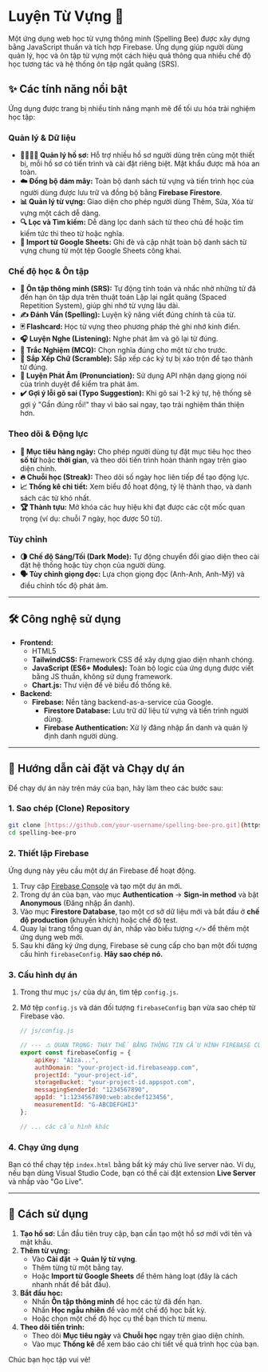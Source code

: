 #  Luyện Từ Vựng 🚀

Một ứng dụng web học từ vựng thông minh (Spelling Bee) được xây dựng bằng JavaScript thuần và tích hợp Firebase. Ứng dụng giúp người dùng quản lý, học và ôn tập từ vựng một cách hiệu quả thông qua nhiều chế độ học tương tác và hệ thống ôn tập ngắt quãng (SRS).

## ✨ Các tính năng nổi bật

Ứng dụng được trang bị nhiều tính năng mạnh mẽ để tối ưu hóa trải nghiệm học tập:

### Quản lý & Dữ liệu
* **👨‍👩‍👧‍👦 Quản lý hồ sơ:** Hỗ trợ nhiều hồ sơ người dùng trên cùng một thiết bị, mỗi hồ sơ có tiến trình và cài đặt riêng biệt. Mật khẩu được mã hóa an toàn.
* **☁️ Đồng bộ đám mây:** Toàn bộ danh sách từ vựng và tiến trình học của người dùng được lưu trữ và đồng bộ bằng **Firebase Firestore**.
* **📊 Quản lý từ vựng:** Giao diện cho phép người dùng Thêm, Sửa, Xóa từ vựng một cách dễ dàng.
* **🔍 Lọc và Tìm kiếm:** Dễ dàng lọc danh sách từ theo chủ đề hoặc tìm kiếm tức thì theo từ hoặc nghĩa.
* **🔄 Import từ Google Sheets:** Ghi đè và cập nhật toàn bộ danh sách từ vựng chung từ một tệp Google Sheets công khai.

### Chế độ học & Ôn tập
* **🧠 Ôn tập thông minh (SRS):** Tự động tính toán và nhắc nhở những từ đã đến hạn ôn tập dựa trên thuật toán Lặp lại ngắt quãng (Spaced Repetition System), giúp ghi nhớ từ vựng lâu dài.
* **✍️ Đánh Vần (Spelling):** Luyện kỹ năng viết đúng chính tả của từ.
* **🃏 Flashcard:** Học từ vựng theo phương pháp thẻ ghi nhớ kinh điển.
* **🎧 Luyện Nghe (Listening):** Nghe phát âm và gõ lại từ đúng.
* **📝 Trắc Nghiệm (MCQ):** Chọn nghĩa đúng cho một từ cho trước.
* **🔄 Sắp Xếp Chữ (Scramble):** Sắp xếp các ký tự bị xáo trộn để tạo thành từ đúng.
* **🎤 Luyện Phát Âm (Pronunciation):** Sử dụng API nhận dạng giọng nói của trình duyệt để kiểm tra phát âm.
* **✔️ Gợi ý lỗi gõ sai (Typo Suggestion):** Khi gõ sai 1-2 ký tự, hệ thống sẽ gợi ý "Gần đúng rồi!" thay vì báo sai ngay, tạo trải nghiệm thân thiện hơn.

### Theo dõi & Động lực
* **🎯 Mục tiêu hàng ngày:** Cho phép người dùng tự đặt mục tiêu học theo **số từ** hoặc **thời gian**, và theo dõi tiến trình hoàn thành ngay trên giao diện chính.
* **🔥 Chuỗi học (Streak):** Theo dõi số ngày học liên tiếp để tạo động lực.
* **📈 Thống kê chi tiết:** Xem biểu đồ hoạt động, tỷ lệ thành thạo, và danh sách các từ khó nhất.
* **🏆 Thành tựu:** Mở khóa các huy hiệu khi đạt được các cột mốc quan trọng (ví dụ: chuỗi 7 ngày, học được 50 từ).

### Tùy chỉnh
* **🌗 Chế độ Sáng/Tối (Dark Mode):** Tự động chuyển đổi giao diện theo cài đặt hệ thống hoặc tùy chọn của người dùng.
* **🗣️ Tùy chỉnh giọng đọc:** Lựa chọn giọng đọc (Anh-Anh, Anh-Mỹ) và điều chỉnh tốc độ phát âm.

---

## 🛠️ Công nghệ sử dụng

* **Frontend:**
    * HTML5
    * **TailwindCSS:** Framework CSS để xây dựng giao diện nhanh chóng.
    * **JavaScript (ES6+ Modules):** Toàn bộ logic của ứng dụng được viết bằng JS thuần, không sử dụng framework.
    * **Chart.js:** Thư viện để vẽ biểu đồ thống kê.
* **Backend:**
    * **Firebase:** Nền tảng backend-as-a-service của Google.
        * **Firestore Database:** Lưu trữ dữ liệu từ vựng và tiến trình người dùng.
        * **Firebase Authentication:** Xử lý đăng nhập ẩn danh và quản lý định danh người dùng.

---

## 🚀 Hướng dẫn cài đặt và Chạy dự án

Để chạy dự án này trên máy của bạn, hãy làm theo các bước sau:

### 1. Sao chép (Clone) Repository

```bash
git clone [https://github.com/your-username/spelling-bee-pro.git](https://github.com/your-username/spelling-bee-pro.git)
cd spelling-bee-pro
```

### 2. Thiết lập Firebase

Ứng dụng này yêu cầu một dự án Firebase để hoạt động.

1.  Truy cập [Firebase Console](https://console.firebase.google.com/) và tạo một dự án mới.
2.  Trong dự án của bạn, vào mục **Authentication** -> **Sign-in method** và bật **Anonymous** (Đăng nhập ẩn danh).
3.  Vào mục **Firestore Database**, tạo một cơ sở dữ liệu mới và bắt đầu ở **chế độ production** (khuyến khích) hoặc chế độ test.
4.  Quay lại trang tổng quan dự án, nhấp vào biểu tượng `</>` để thêm một ứng dụng web mới.
5.  Sau khi đăng ký ứng dụng, Firebase sẽ cung cấp cho bạn một đối tượng cấu hình `firebaseConfig`. **Hãy sao chép nó.**

### 3. Cấu hình dự án

1.  Trong thư mục `js/` của dự án, tìm tệp `config.js`.
2.  Mở tệp `config.js` và dán đối tượng `firebaseConfig` bạn vừa sao chép từ Firebase vào.

    ```javascript
    // js/config.js

    // --- ⚠️ QUAN TRỌNG: THAY THẾ BẰNG THÔNG TIN CẤU HÌNH FIREBASE CỦA BẠN ---
    export const firebaseConfig = {
        apiKey: "AIza...",
        authDomain: "your-project-id.firebaseapp.com",
        projectId: "your-project-id",
        storageBucket: "your-project-id.appspot.com",
        messagingSenderId: "1234567890",
        appId: "1:1234567890:web:abcdef123456",
        measurementId: "G-ABCDEFGHIJ"
    };

    // ... các cấu hình khác
    ```

### 4. Chạy ứng dụng

Bạn có thể chạy tệp `index.html` bằng bất kỳ máy chủ live server nào. Ví dụ, nếu bạn dùng Visual Studio Code, bạn có thể cài đặt extension **Live Server** và nhấp vào "Go Live".

---

## 📖 Cách sử dụng

1.  **Tạo hồ sơ:** Lần đầu tiên truy cập, bạn cần tạo một hồ sơ mới với tên và mật khẩu.
2.  **Thêm từ vựng:**
    * Vào **Cài đặt** -> **Quản lý từ vựng**.
    * Thêm từng từ một bằng tay.
    * Hoặc **Import từ Google Sheets** để thêm hàng loạt (đây là cách nhanh nhất để bắt đầu).
3.  **Bắt đầu học:**
    * Nhấn **Ôn tập thông minh** để học các từ đã đến hạn.
    * Nhấn **Học ngẫu nhiên** để vào một chế độ học bất kỳ.
    * Hoặc chọn một chế độ học cụ thể bạn thích từ menu.
4.  **Theo dõi tiến trình:**
    * Theo dõi **Mục tiêu ngày** và **Chuỗi học** ngay trên giao diện chính.
    * Vào mục **Thống kê** để xem báo cáo chi tiết về quá trình học của bạn.

Chúc bạn học tập vui vẻ!
